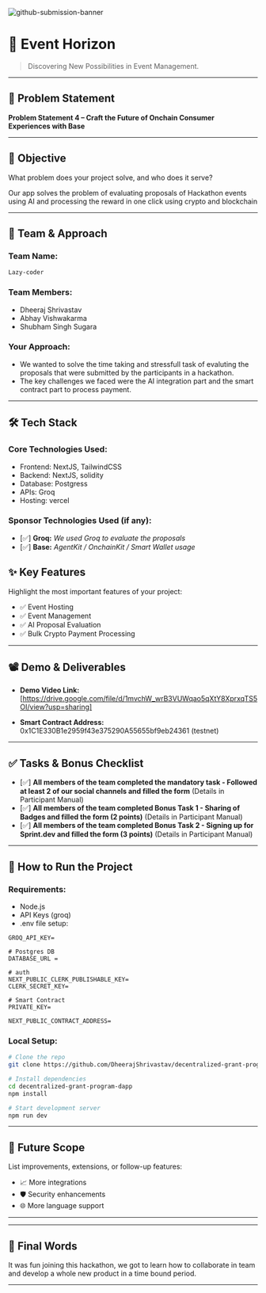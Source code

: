 ![github-submission-banner](https://i.imgur.com/26AFpmu.png)

# 🚀 Event Horizon

> Discovering New Possibilities in Event Management.

---

## 📌 Problem Statement


**Problem Statement 4 – Craft the Future of Onchain Consumer Experiences with Base**

---

## 🎯 Objective

What problem does your project solve, and who does it serve?  

Our app solves the problem of evaluating proposals of Hackathon events using AI and processing the reward in one click using crypto and blockchain

---

## 🧠 Team & Approach

### Team Name:  
`Lazy-coder`

### Team Members:  
- Dheeraj Shrivastav   
- Abhay Vishwakarma
- Shubham Singh Sugara


### Your Approach:  
- We wanted to solve the time taking and stressfull task of evaluting the proposals that were submitted by the participants in a hackathon. 
- The key challenges we faced were the AI integration part and the smart contract part to process payment.


---

## 🛠️ Tech Stack

### Core Technologies Used:
- Frontend: NextJS, TailwindCSS
- Backend: NextJS, solidity
- Database: Postgress
- APIs: Groq
- Hosting: vercel

### Sponsor Technologies Used (if any):
- [✅] **Groq:** _We used Groq to evaluate the proposals_
- [✅] **Base:** _AgentKit / OnchainKit / Smart Wallet usage_


## ✨ Key Features

Highlight the most important features of your project:

- ✅ Event Hosting  
- ✅ Event Management  
- ✅ AI Proposal Evaluation  
- ✅ Bulk Crypto Payment Processing  


---

## 📽️ Demo & Deliverables

- **Demo Video Link:** [https://drive.google.com/file/d/1mvchW_wrB3VUWqao5qXtY8XprxqTS5OI/view?usp=sharing]  

- **Smart Contract Address:** 0x1C1E330B1e2959f43e375290A55655bf9eb24361 (testnet)

---

## ✅ Tasks & Bonus Checklist

- [✅] **All members of the team completed the mandatory task - Followed at least 2 of our social channels and filled the form** (Details in Participant Manual)  
- [✅] **All members of the team completed Bonus Task 1 - Sharing of Badges and filled the form (2 points)**  (Details in Participant Manual)
- [✅] **All members of the team completed Bonus Task 2 - Signing up for Sprint.dev and filled the form (3 points)**  (Details in Participant Manual)



---

## 🧪 How to Run the Project

### Requirements:
- Node.js
- API Keys (groq)
- .env file setup:

```
GROQ_API_KEY=

# Postgres DB 
DATABASE_URL = 

# auth 
NEXT_PUBLIC_CLERK_PUBLISHABLE_KEY=
CLERK_SECRET_KEY=

# Smart Contract
PRIVATE_KEY=

NEXT_PUBLIC_CONTRACT_ADDRESS=

```


### Local Setup:
```bash
# Clone the repo
git clone https://github.com/DheerajShrivastav/decentralized-grant-program-dapp

# Install dependencies
cd decentralized-grant-program-dapp
npm install

# Start development server
npm run dev
```



---

## 🧬 Future Scope

List improvements, extensions, or follow-up features:

- 📈 More integrations  
- 🛡️ Security enhancements  
- 🌐 More language support  

---


---

## 🏁 Final Words

It was fun joining this hackathon, we got to learn how to collaborate in team and develop a whole new product in a time bound period.

---